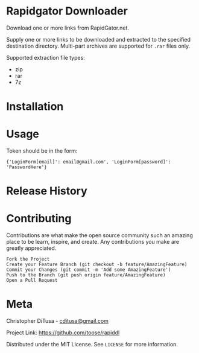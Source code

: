 # Rapidgator Downloader
Download one or more links from RapidGator.net.

Supply one or more links to be downloaded and extracted to the specified destination directory. Multi-part archives are supported for `.rar` files only.

Supported extraction file types:

* zip
* rar
* 7z

# Installation

# Usage
Token should be in the form:

    {'LoginForm[email]': email@gmail.com', 'LoginForm[password]': 'PasswordHere'}

# Release History

# Contributing

Contributions are what make the open source community such an amazing place to be learn, inspire, and create. Any contributions you make are greatly appreciated.

    Fork the Project
    Create your Feature Branch (git checkout -b feature/AmazingFeature)
    Commit your Changes (git commit -m 'Add some AmazingFeature')
    Push to the Branch (git push origin feature/AmazingFeature)
    Open a Pull Request


# Meta

Christopher DiTusa - cditusa@gmail.com

Project Link: https://github.com/toose/rapiddl

Distributed under the MIT License. See `LICENSE` for more information.